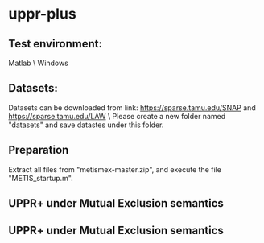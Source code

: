 # uppr-plus
## Test environment: 
Matlab
\\
Windows

## Datasets:
Datasets can be downloaded from link: https://sparse.tamu.edu/SNAP and https://sparse.tamu.edu/LAW
\\
Please create a new folder named "datasets" and save datastes under this folder.

## Preparation
Extract all files from "metismex-master.zip", and execute the file "METIS_startup.m".

## UPPR+ under Mutual Exclusion semantics

## UPPR+ under Mutual Exclusion semantics
